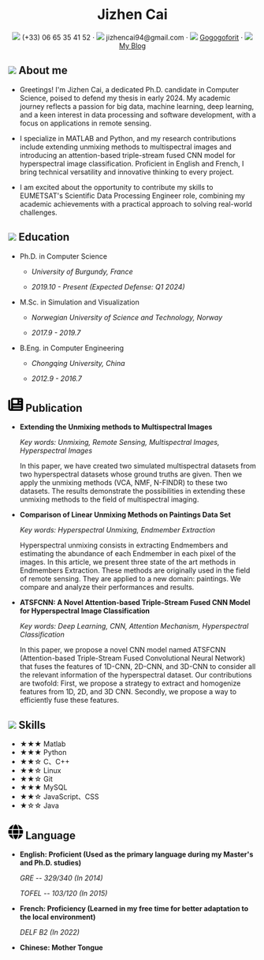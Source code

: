 <center>
     <h1>Jizhen Cai</h1>
     <div>
         <span>
             <img src="assets/phone-solid.svg" width="18px">
             (+33) 06 65 35 41 52
         </span>
         ·
         <span>
             <img src="assets/envelope-solid.svg" width="18px">
             jizhencai94@gmail.com
         </span>
         ·
         <span>
             <img src="assets/github-brands.svg" width="18px">
             <a href="https://github.com/Gogogoforit">Gogogoforit</a>
         </span>
         ·
         <span>
             <img src="assets/rss-solid.svg" width="18px">
             <a href="https://blog.csdn.net/garrulousabyss">My Blog</a>
         </span>
     </div>
 </center>

 ## <img src="assets/info-circle-solid.svg" width="30px"> About me 


 - Greetings! I'm Jizhen Cai, a dedicated Ph.D. candidate in Computer Science, poised to defend my thesis in early 2024. My academic journey reflects a passion for big data, machine learning, deep learning, and a keen interest in data processing and software development, with a focus on applications in remote sensing.

- I specialize in MATLAB and Python, and my research contributions include extending unmixing methods to multispectral images and introducing an attention-based triple-stream fused CNN model for hyperspectral image classification. Proficient in English and French, I bring technical versatility and innovative thinking to every project.

- I am excited about the opportunity to contribute my skills to EUMETSAT's Scientific Data Processing Engineer role, combining my academic achievements with a practical approach to solving real-world challenges.


## <img src="assets/graduation-cap-solid.svg" width="30px"> Education

- Ph.D. in Computer Science
 
  - *University of Burgundy, France*
  
  - *2019.10 - Present (Expected Defense: Q1 2024)*
  
- M.Sc. in Simulation and Visualization
 
  - *Norwegian University of Science and Technology, Norway*
  
  - *2017.9 - 2019.7*
  
- B.Eng. in Computer Engineering

  - *Chongqing University, China*
  
  - *2012.9 - 2016.7*


## <img src="assets/newspaper.svg" width="30px"> Publication

- **Extending the Unmixing methods to Multispectral Images**

  *Key words: Unmixing, Remote Sensing, Multispectral Images, Hyperspectral Images*

  In this paper, we have created two simulated multispectral datasets from two hyperspectral datasets whose ground truths are given. Then we apply the unmixing methods (VCA, NMF, N-FINDR) to these two datasets. The results demonstrate the possibilities in extending these unmixing methods to the field of multispectral imaging.

- **Comparison of Linear Unmixing Methods on Paintings Data Set**

  *Key words: Hyperspectral Unmixing, Endmember Extraction*

  Hyperspectral unmixing consists in extracting Endmembers and estimating the abundance of each Endmember in each pixel of the images. In this article, we present three state of the art methods in Endmembers Extraction. These methods are originally used in the field of remote sensing. They are applied to a new domain: paintings. We compare and analyze their performances and results.

- **ATSFCNN: A Novel Attention-based Triple-Stream Fused CNN Model for Hyperspectral Image Classification**

  *Key words: Deep Learning, CNN, Attention Mechanism, Hyperspectral Classification*

  In this paper, we propose a novel CNN model named ATSFCNN (Attention-based Triple-Stream Fused Convolutional Neural Network) that fuses the features of 1D-CNN, 2D-CNN, and 3D-CNN to consider all the relevant information of the hyperspectral dataset. Our contributions are twofold: First, we propose a strategy to extract and homogenize features from 1D, 2D, and 3D CNN. Secondly, we propose a way to efficiently fuse these features.

## <img src="assets/tools-solid.svg" width="30px"> Skills

- ★★★ Matlab 
- ★★★ Python
- ★★☆ C、C++
- ★★☆ Linux
- ★★☆ Git
- ★★★ MySQL
- ★★☆ JavaScript、CSS
- ★☆☆ Java

## <img src="assets/globe.svg" width="30px"> Language

- **English: Proficient (Used as the primary language during my Master's and Ph.D. studies)**

  *GRE -- 329/340 (In 2014)*

  *TOFEL -- 103/120 (In 2015)*
  
- **French: Proficiency (Learned in my free time for better adaptation to the local environment)**

  *DELF B2 (In 2022)*

- **Chinese: Mother Tongue**


